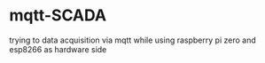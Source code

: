 # mqtt-SCADA
 trying to data acquisition via mqtt while using raspberry pi zero and esp8266 as hardware side
